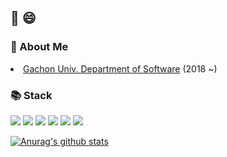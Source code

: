 ## 👋 😄

<h3>👀 About Me</h3>
  <li><a href="https://sw.gachon.ac.kr/cms/">Gachon Univ. Department of Software</a><a> (2018 ~)</a>

<h3>📚 Stack</h3>
<img src="https://img.shields.io/badge/C-A8B9CC?style=flat-square&logo=C&logoColor=white"/></a>
<img src="https://img.shields.io/badge/Java-007396?style=flat-square&logo=Java&logoColor=white"/></a>
<img src="https://img.shields.io/badge/HTML-E34F26?style=flat-square&logo=HTML5&logoColor=white"/>
<img src="https://img.shields.io/badge/CSS-1572B6?style=flat-square&logo=CSS3&logoColor=white"/>
<img src="https://img.shields.io/badge/JavaScript-F7DF1E?style=flat-square&logo=JavaScript&logoColor=white"/>
<img src="https://img.shields.io/badge/Arduino-00979D?style=flat-square&logo=Arduino&logoColor=white"/></a>

[![Anurag's github stats](https://github-readme-stats.vercel.app/api?username=hanoochung)](https://github.com/anuraghazra/github-readme-stats) <br/>
